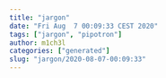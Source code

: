 ```yaml
---
title: "jargon"
date: "Fri Aug  7 00:09:33 CEST 2020"
tags: ["jargon", "pipotron"]
author: m1ch3l
categories: ["generated"]
slug: "jargon/2020-08-07-00:09:33"
---
```



